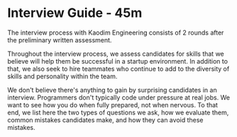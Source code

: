 # Interview Guide - 45m

The interview process with Kaodim Engineering consists of 2 rounds after the preliminary written assessment.

Throughout the interview process, we assess candidates for skills that we believe will help them be successful in a startup environment.
In addition to that, we also seek to hire teammates who continue to add to the diversity of skills and personality within the team. 


We don't believe there's anything to gain by surprising candidates in an interview. Programmers don't typically code under pressure at real jobs. We want to see how you do when fully prepared, not when nervous. To that end, we list here the two types of questions we ask, how we evaluate them, common mistakes candidates make, and how they can avoid these mistakes.
